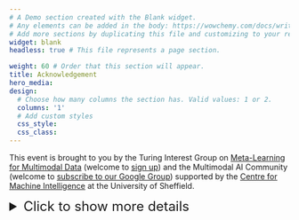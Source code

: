 ```yaml
---
# A Demo section created with the Blank widget.
# Any elements can be added in the body: https://wowchemy.com/docs/writing-markdown-latex/
# Add more sections by duplicating this file and customizing to your requirements.
widget: blank
headless: true # This file represents a page section.

weight: 60 # Order that this section will appear.
title: Acknowledgement
hero_media: 
design:
  # Choose how many columns the section has. Valid values: 1 or 2.
  columns: '1'
  # Add custom styles
  css_style:
  css_class:
---
```


<p style="border: none; margin-left: 0;">
This event is brought to you by the Turing Interest Group on <a href="https://www.turing.ac.uk/research/interest-groups/meta-learning-multimodal-data">Meta-Learning for Multimodal Data</a> (welcome to <a href="https://forms.office.com/Pages/ResponsePage.aspx?id=p_SVQ1XklU-Knx-672OE-fR6PcyyBV1JuragBENwKPJUOFhHNkY5WU1RVlczMjNWUVdYTDFDME1VNSQlQCN0PWcu">sign up</a>) and the Multimodal AI Community (welcome to <a href="https://groups.google.com/a/sheffield.ac.uk/g/multimodal-ai-community-group?pli=1">subscribe to our Google Group</a>) supported by the <a href="https://www.sheffield.ac.uk/machine-intelligence">Centre for Machine Intelligence</a> at the University of Sheffield.
</p>
<details>
<summary style="font-size: 24px; border: none;">Click to show more details</summary>
<div style="text-align: center;">
  <img src="/media/AIUK_logo.png" alt="AIUK Logo" style="width: 200px; height: auto; display: inline-block;margin-right: 20px;">
  <img src="/media/CMI_logo_1.png" alt="CMI Logo" style="width: 420px; height: auto; display: inline-block; margin-right: 20px;">
</div>
</details>
